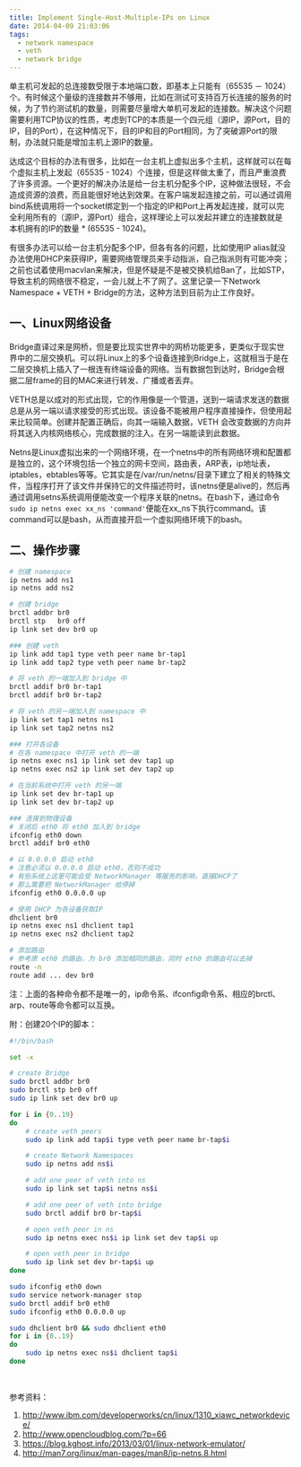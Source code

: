 ```yaml
---
title: Implement Single-Host-Multiple-IPs on Linux
date: 2014-04-09 21:03:06
tags:
  - network namespace
  - veth
  - network bridge
---
```


单主机可发起的总连接数受限于本地端口数，即基本上只能有（65535 － 1024）个。有时候这个量级的连接数并不够用，比如在测试可支持百万长连接的服务的时候，为了节约测试机的数量，则需要尽量增大单机可发起的连接数。解决这个问题需要利用TCP协议的性质，考虑到TCP的本质是一个四元组（源IP，源Port，目的IP，目的Port），在这种情况下，目的IP和目的Port相同，为了突破源Port的限制，办法就只能是增加主机上源IP的数量。

达成这个目标的办法有很多，比如在一台主机上虚拟出多个主机，这样就可以在每个虚拟主机上发起（65535 - 1024）个连接，但是这样做太重了，而且严重浪费了许多资源。一个更好的解决办法是给一台主机分配多个IP，这种做法很轻，不会造成资源的浪费，而且能很好地达到效果。在客户端发起连接之前，可以通过调用bind系统调用将一个socket绑定到一个指定的IP和Port上再发起连接，就可以完全利用所有的（源IP，源Port）组合，这样理论上可以发起并建立的连接数就是 本机拥有的IP的数量 * (65535 - 1024)。

有很多办法可以给一台主机分配多个IP，但各有各的问题，比如使用IP alias就没办法使用DHCP来获得IP，需要网络管理员来手动指派，自己指派则有可能冲突；之前也试着使用macvlan来解决，但是怀疑是不是被交换机给Ban了，比如STP，导致主机的网络很不稳定，一会儿就上不了网了。这里记录一下Network Namespace + VETH + Bridge的方法，这种方法到目前为止工作良好。

<!-- more -->

一、Linux网络设备
----------------

Bridge直译过来是网桥，但是要比现实世界中的网桥功能更多，更类似于现实世界中的二层交换机。可以将Linux上的多个设备连接到Bridge上，这就相当于是在二层交换机上插入了一根连有终端设备的网络。当有数据包到达时，Bridge会根据二层frame的目的MAC来进行转发、广播或者丢弃。

VETH总是以成对的形式出现，它的作用像是一个管道，送到一端请求发送的数据总是从另一端以请求接受的形式出现。该设备不能被用户程序直接操作，但使用起来比较简单。创建并配置正确后，向其一端输入数据，VETH 会改变数据的方向并将其送入内核网络核心，完成数据的注入。在另一端能读到此数据。

Netns是Linux虚拟出来的一个网络环境，在一个netns中的所有网络环境和配置都是独立的，这个环境包括一个独立的网卡空间，路由表，ARP表，ip地址表，iptables，ebtables等等。它其实是在/var/run/netns/目录下建立了相关的特殊文件，当程序打开了该文件并保持它的文件描述符时，该netns便是alive的，然后再通过调用setns系统调用便能改变一个程序关联的netns。在bash下，通过命令`sudo ip netns exec xx_ns 'command'`便能在xx_ns下执行command。该command可以是bash，从而直接开启一个虚拟网络环境下的bash。

二、操作步骤
-----------

```bash
# 创建 namespace
ip netns add ns1
ip netns add ns2

# 创建 bridge
brctl addbr br0
brctl stp   br0 off
ip link set dev br0 up

### 创建 veth
ip link add tap1 type veth peer name br-tap1
ip link add tap2 type veth peer name br-tap2

# 将 veth 的一端加入到 bridge 中
brctl addif br0 br-tap1
brctl addif br0 br-tap2

# 将 veth 的另一端加入到 namespace 中
ip link set tap1 netns ns1
ip link set tap2 netns ns2

### 打开各设备
# 在各 namespace 中打开 veth 的一端
ip netns exec ns1 ip link set dev tap1 up
ip netns exec ns2 ip link set dev tap2 up

# 在当前系统中打开 veth 的另一端
ip link set dev br-tap1 up
ip link set dev br-tap2 up

### 连接到物理设备
# 关闭后 eth0 将 eth0 加入到 bridge
ifconfig eth0 down
brctl addif br0 eth0

# 以 0.0.0.0 启动 eth0
# 注意必须以 0.0.0.0 启动 eth0，否则不成功
# 有些系统上这里可能会受 NetworkManager 等服务的影响，直接DHCP了
# 那么需要把 NetworkManager 给停掉
ifconfig eth0 0.0.0.0 up

# 使用 DHCP 为各设备获取IP
dhclient br0
ip netns exec ns1 dhclient tap1
ip netns exec ns2 dhclient tap2

# 添加路由
# 参考原 eth0 的路由，为 br0 添加相同的路由，同时 eth0 的路由可以去掉
route -n
route add ... dev br0
```

注：上面的各种命令都不是唯一的，ip命令系、ifconfig命令系、相应的brctl、arp、route等命令都可以互换。

附：创建20个IP的脚本：

```bash
#!/bin/bash

set -x

# create Bridge
sudo brctl addbr br0 
sudo brctl stp br0 off 
sudo ip link set dev br0 up

for i in {0..19}
do
    # create veth peers
    sudo ip link add tap$i type veth peer name br-tap$i

    # create Network Namespaces
    sudo ip netns add ns$i

    # add one peer of veth into ns
    sudo ip link set tap$i netns ns$i

    # add one peer of veth into bridge
    sudo brctl addif br0 br-tap$i

    # open veth peer in ns
    sudo ip netns exec ns$i ip link set dev tap$i up

    # open veth peer in bridge
    sudo ip link set dev br-tap$i up
done

sudo ifconfig eth0 down
sudo service network-manager stop
sudo brctl addif br0 eth0
sudo ifconfig eth0 0.0.0.0 up

sudo dhclient br0 && sudo dhclient eth0
for i in {0..19}
do
    sudo ip netns exec ns$i dhclient tap$i
done
```

<br>

参考资料：

1. http://www.ibm.com/developerworks/cn/linux/1310_xiawc_networkdevice/
2. http://www.opencloudblog.com/?p=66
3. https://blog.kghost.info/2013/03/01/linux-network-emulator/
4. http://man7.org/linux/man-pages/man8/ip-netns.8.html

